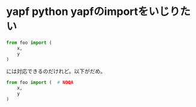 # yapf python yapfのimportをいじりたい

```python
from foo import (
    x,
    y
)
```

には対応できるのだけれど。以下がだめ。

```python
from foo import (  # NOQA
    x,
    y
)
```
